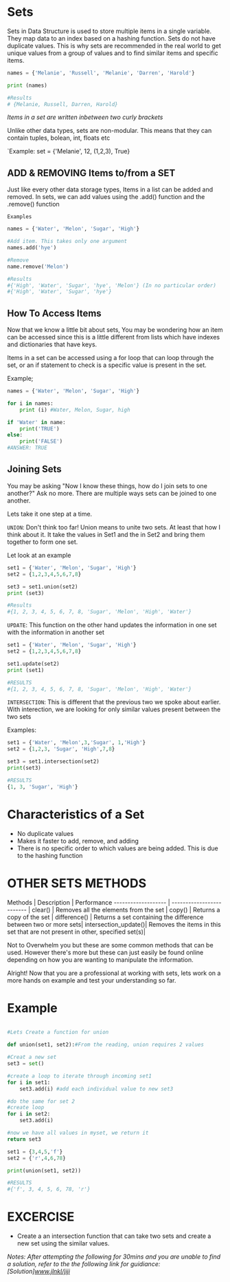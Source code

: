 # Sets

Sets in Data Structure is used to store multiple items in a single variable. They map data to an index based on a hashing function. Sets do not have duplicate values. This is why sets are recommended in the real world to get unique values from a group of values and to find similar items and specific items.

``` python
names = {'Melanie', 'Russell', 'Melanie', 'Darren', 'Harold'}

print (names) 

#Results
# {Melanie, Russell, Darren, Harold}
```

*Items in a set are written inbetween two curly brackets*

Unlike other data types, sets are non-modular. This means that they can contain tuples, bolean, int, floats etc

`Example: set = {'Melanie', 12, (1,2,3), True}

## ADD & REMOVING Items to/from a SET

Just like every other data storage types, Items in a list can be added and removed. In sets, we can add values using the .add() function and the .remove() function

`Examples`

``` python
names = {'Water', 'Melon', 'Sugar', 'High'}

#Add item. This takes only one argument
names.add('hye')

#Remove
name.remove('Melon')

#Results
#{'High', 'Water', 'Sugar', 'hye', 'Melon'} (In no particular order)
#{'High', 'Water', 'Sugar', 'hye'}

```


## How To Access Items
Now that we know a little bit about sets, You may be wondering how an item can be accessed since this is a little different from lists which have indexes and dictionaries that have keys.

Items in a set can be accessed using a for loop that can loop through the set, or an if statement to check is a specific value is present in the set. 

Example;

```python
names = {'Water', 'Melon', 'Sugar', 'High'}

for i in names: 
    print (i) #Water, Melon, Sugar, high

if 'Water' in name:
    print('TRUE')
else:
    print('FALSE')
#ANSWER: TRUE
```


## Joining Sets 
You may be asking "Now I know these things, how do I join sets to one another?" Ask no more. There are multiple ways sets can be joined to one another.

Lets take it one step at a time.

`UNION`:
Don't think too far! Union means to unite two sets. At least that how I think about it. It take the values in Set1 and the in Set2 and bring them together to form one set.

Let look at an example
```python
set1 = {'Water', 'Melon', 'Sugar', 'High'}
set2 = {1,2,3,4,5,6,7,8}

set3 = set1.union(set2)
print (set3)

#Results
#{1, 2, 3, 4, 5, 6, 7, 8, 'Sugar', 'Melon', 'High', 'Water'}
```

`UPDATE`:
This function on the other hand updates the information in one set with the information in another set

```python
set1 = {'Water', 'Melon', 'Sugar', 'High'}
set2 = {1,2,3,4,5,6,7,8}

set1.update(set2)
print (set1)

#RESULTS
#{1, 2, 3, 4, 5, 6, 7, 8, 'Sugar', 'Melon', 'High', 'Water'}
```

`INTERSECTION`:
This is different that the previous two we spoke about earlier. With interection, we are looking for only similar values present between the two sets

Examples:
```python
set1 = {'Water', 'Melon',3,'Sugar', 1,'High'}
set2 = {1,2,3, 'Sugar', 'High',7,8}

set3 = set1.intersection(set2)
print(set3)

#RESULTS
{1, 3, 'Sugar', 'High'}
```

# Characteristics of a Set
* No duplicate values 
* Makes it faster to add, remove, and adding 
* There is no specific order to which values are being added. This is due to the hashing function

# OTHER SETS METHODS

Methods              | Description               | Performance
-------------------  | ------------------------- | 
clear()              | Removes all the elements from the set |
copy()               | Returns a copy of the set                                    |
difference()         | Returns a set containing the difference between two or more  sets|
intersection_update()|  Removes the items in this set that are not present in other, specified set(s)|

Not to Overwhelm you but these are some common methods that can be used. However there's more but these can just easily be found online depending on how you are wanting to manipulate the information.

Alright! Now that you are a professional at working with sets, lets work on a more hands on example and test your understanding so far.

# Example
```python

#Lets Create a function for union

def union(set1, set2):#From the reading, union requires 2 values

#Creat a new set
set3 = set()

#create a loop to iterate through incoming set1
for i in set1:
    set3.add(i) #add each individual value to new set3

#do the same for set 2
#create loop
for i in set2:
    set3.add(i)

#now we have all values in myset, we return it
return set3

set1 = {3,4,5,'f'}
set2 = {'r',4,6,78}

print(union(set1, set2))

#RESULTS
#{'f', 3, 4, 5, 6, 78, 'r'}
```
# EXCERCISE
* Create a an intersection function that can take two sets and create a new set using the similar values.

*Notes: After attempting the following for 30mins and you are unable to find a solution, refer to the the following link for guidiance: [Solution]www.jlnkl/jiji*
